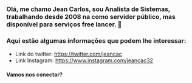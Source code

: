 ### Olá, me chamo Jean Carlos, sou Analista de Sistemas, trabalhando desde 2008 na como servidor público, mas disponível para serviços free lancer. 👋

### Aqui estão algumas informações que podem lhe interessar:

- Link do twitter: https://twitter.com/jeancac
- Link Instagram: https://www.instagram.com/jeancac32

#### Vamos nos conectar?
